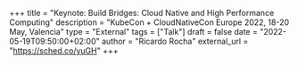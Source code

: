 +++
title = "Keynote: Build Bridges: Cloud Native and High Performance Computing"
description = "KubeCon + CloudNativeCon Europe 2022, 18-20 May, Valencia"
type = "External"
tags = ["Talk"]
draft = false
date = "2022-05-19T09:50:00+02:00"
author = "Ricardo Rocha"
external_url = "https://sched.co/yuGH"
+++
